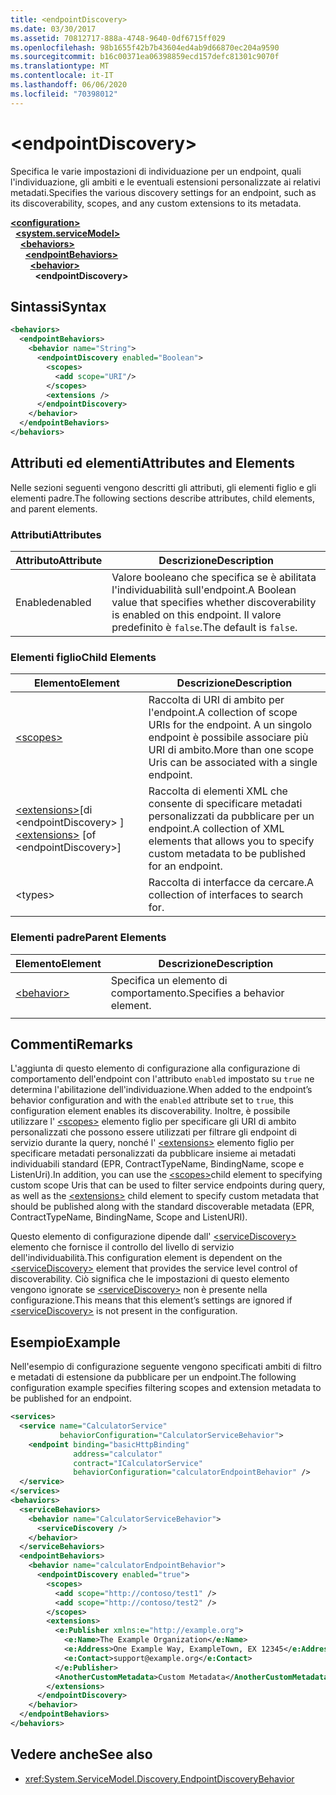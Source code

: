```yaml
---
title: <endpointDiscovery>
ms.date: 03/30/2017
ms.assetid: 70812717-888a-4748-9640-0df6715ff029
ms.openlocfilehash: 98b1655f42b7b43604ed4ab9d66870ec204a9590
ms.sourcegitcommit: b16c00371ea06398859ecd157defc81301c9070f
ms.translationtype: MT
ms.contentlocale: it-IT
ms.lasthandoff: 06/06/2020
ms.locfileid: "70398012"
---
```

# \<endpointDiscovery>
<span data-ttu-id="889c9-101">Specifica le varie impostazioni di individuazione per un endpoint, quali l'individuazione, gli ambiti e le eventuali estensioni personalizzate ai relativi metadati.</span><span class="sxs-lookup"><span data-stu-id="889c9-101">Specifies the various discovery settings for an endpoint, such as its discoverability, scopes, and any custom extensions to its metadata.</span></span>  
  
[**\<configuration>**](../configuration-element.md)\
&nbsp;&nbsp;[**\<system.serviceModel>**](system-servicemodel.md)\
&nbsp;&nbsp;&nbsp;&nbsp;[**\<behaviors>**](behaviors.md)\
&nbsp;&nbsp;&nbsp;&nbsp;&nbsp;&nbsp;[**\<endpointBehaviors>**](endpointbehaviors.md)\
&nbsp;&nbsp;&nbsp;&nbsp;&nbsp;&nbsp;&nbsp;&nbsp;[**\<behavior>**](behavior-of-endpointbehaviors.md)\
&nbsp;&nbsp;&nbsp;&nbsp;&nbsp;&nbsp;&nbsp;&nbsp;&nbsp;&nbsp;**\<endpointDiscovery>**  
  
## <a name="syntax"></a><span data-ttu-id="889c9-102">Sintassi</span><span class="sxs-lookup"><span data-stu-id="889c9-102">Syntax</span></span>  
  
```xml  
<behaviors>
  <endpointBehaviors>
    <behavior name="String">
      <endpointDiscovery enabled="Boolean">
        <scopes>
          <add scope="URI"/>
        </scopes>
        <extensions />
      </endpointDiscovery>
    </behavior>
  </endpointBehaviors>
</behaviors>
```  
  
## <a name="attributes-and-elements"></a><span data-ttu-id="889c9-103">Attributi ed elementi</span><span class="sxs-lookup"><span data-stu-id="889c9-103">Attributes and Elements</span></span>  
 <span data-ttu-id="889c9-104">Nelle sezioni seguenti vengono descritti gli attributi, gli elementi figlio e gli elementi padre.</span><span class="sxs-lookup"><span data-stu-id="889c9-104">The following sections describe attributes, child elements, and parent elements.</span></span>  
  
### <a name="attributes"></a><span data-ttu-id="889c9-105">Attributi</span><span class="sxs-lookup"><span data-stu-id="889c9-105">Attributes</span></span>  
  
|<span data-ttu-id="889c9-106">Attributo</span><span class="sxs-lookup"><span data-stu-id="889c9-106">Attribute</span></span>|<span data-ttu-id="889c9-107">Descrizione</span><span class="sxs-lookup"><span data-stu-id="889c9-107">Description</span></span>|  
|---------------|-----------------|  
|<span data-ttu-id="889c9-108">Enabled</span><span class="sxs-lookup"><span data-stu-id="889c9-108">enabled</span></span>|<span data-ttu-id="889c9-109">Valore booleano che specifica se è abilitata l'individuabilità sull'endpoint.</span><span class="sxs-lookup"><span data-stu-id="889c9-109">A Boolean value that specifies whether discoverability is enabled on this endpoint.</span></span> <span data-ttu-id="889c9-110">Il valore predefinito è `false`.</span><span class="sxs-lookup"><span data-stu-id="889c9-110">The default is `false`.</span></span>|  
  
### <a name="child-elements"></a><span data-ttu-id="889c9-111">Elementi figlio</span><span class="sxs-lookup"><span data-stu-id="889c9-111">Child Elements</span></span>  
  
|<span data-ttu-id="889c9-112">Elemento</span><span class="sxs-lookup"><span data-stu-id="889c9-112">Element</span></span>|<span data-ttu-id="889c9-113">Descrizione</span><span class="sxs-lookup"><span data-stu-id="889c9-113">Description</span></span>|  
|-------------|-----------------|  
|[\<scopes>](scopes.md)|<span data-ttu-id="889c9-114">Raccolta di URI di ambito per l'endpoint.</span><span class="sxs-lookup"><span data-stu-id="889c9-114">A collection of scope URIs for the endpoint.</span></span> <span data-ttu-id="889c9-115">A un singolo endpoint è possibile associare più URI di ambito.</span><span class="sxs-lookup"><span data-stu-id="889c9-115">More than one scope Uris can be associated with a single endpoint.</span></span>|  
|<span data-ttu-id="889c9-116">[\<extensions>](extensions.md)[di \<endpointDiscovery> ]</span><span class="sxs-lookup"><span data-stu-id="889c9-116">[\<extensions>](extensions.md) [of \<endpointDiscovery>]</span></span>|<span data-ttu-id="889c9-117">Raccolta di elementi XML che consente di specificare metadati personalizzati da pubblicare per un endpoint.</span><span class="sxs-lookup"><span data-stu-id="889c9-117">A collection of XML elements that allows you to specify custom metadata to be published for an endpoint.</span></span>|  
|\<types>|<span data-ttu-id="889c9-118">Raccolta di interfacce da cercare.</span><span class="sxs-lookup"><span data-stu-id="889c9-118">A collection of interfaces to search for.</span></span>|  
  
### <a name="parent-elements"></a><span data-ttu-id="889c9-119">Elementi padre</span><span class="sxs-lookup"><span data-stu-id="889c9-119">Parent Elements</span></span>  
  
|<span data-ttu-id="889c9-120">Elemento</span><span class="sxs-lookup"><span data-stu-id="889c9-120">Element</span></span>|<span data-ttu-id="889c9-121">Descrizione</span><span class="sxs-lookup"><span data-stu-id="889c9-121">Description</span></span>|  
|-------------|-----------------|  
|[\<behavior>](behavior-of-endpointbehaviors.md)|<span data-ttu-id="889c9-122">Specifica un elemento di comportamento.</span><span class="sxs-lookup"><span data-stu-id="889c9-122">Specifies a behavior element.</span></span>|  
|||  
  
## <a name="remarks"></a><span data-ttu-id="889c9-123">Commenti</span><span class="sxs-lookup"><span data-stu-id="889c9-123">Remarks</span></span>  
 <span data-ttu-id="889c9-124">L'aggiunta di questo elemento di configurazione alla configurazione di comportamento dell'endpoint con l'attributo `enabled` impostato su `true` ne determina l'abilitazione dell'individuazione.</span><span class="sxs-lookup"><span data-stu-id="889c9-124">When added to the endpoint’s behavior configuration and with the `enabled` attribute set to `true`, this configuration element enables its discoverability.</span></span> <span data-ttu-id="889c9-125">Inoltre, è possibile utilizzare l' [\<scopes>](scopes.md) elemento figlio per specificare gli URI di ambito personalizzati che possono essere utilizzati per filtrare gli endpoint di servizio durante la query, nonché l' [\<extensions>](extensions.md) elemento figlio per specificare metadati personalizzati da pubblicare insieme ai metadati individuabili standard (EPR, ContractTypeName, BindingName, scope e ListenUri).</span><span class="sxs-lookup"><span data-stu-id="889c9-125">In addition, you can use the [\<scopes>](scopes.md)child element to specifying custom scope Uris that can be used to filter service endpoints during query, as well as the [\<extensions>](extensions.md) child element to specify custom metadata that should be published along with the standard discoverable metadata (EPR, ContractTypeName, BindingName, Scope and ListenURI).</span></span>  
  
 <span data-ttu-id="889c9-126">Questo elemento di configurazione dipende dall' [\<serviceDiscovery>](servicediscovery.md) elemento che fornisce il controllo del livello di servizio dell'individuabilità.</span><span class="sxs-lookup"><span data-stu-id="889c9-126">This configuration element is dependent on the [\<serviceDiscovery>](servicediscovery.md) element that provides the service level control of discoverability.</span></span> <span data-ttu-id="889c9-127">Ciò significa che le impostazioni di questo elemento vengono ignorate se [\<serviceDiscovery>](servicediscovery.md) non è presente nella configurazione.</span><span class="sxs-lookup"><span data-stu-id="889c9-127">This means that this element’s settings are ignored if [\<serviceDiscovery>](servicediscovery.md) is not present in the configuration.</span></span>  
  
## <a name="example"></a><span data-ttu-id="889c9-128">Esempio</span><span class="sxs-lookup"><span data-stu-id="889c9-128">Example</span></span>  
 <span data-ttu-id="889c9-129">Nell'esempio di configurazione seguente vengono specificati ambiti di filtro e metadati di estensione da pubblicare per un endpoint.</span><span class="sxs-lookup"><span data-stu-id="889c9-129">The following configuration example specifies filtering scopes and extension metadata to be published for an endpoint.</span></span>  
  
```xml  
<services>
  <service name="CalculatorService"
           behaviorConfiguration="CalculatorServiceBehavior">
    <endpoint binding="basicHttpBinding"
              address="calculator"
              contract="ICalculatorService"
              behaviorConfiguration="calculatorEndpointBehavior" />
  </service>
</services>
<behaviors>
  <serviceBehaviors>
    <behavior name="CalculatorServiceBehavior">
      <serviceDiscovery />
    </behavior>
  </serviceBehaviors>
  <endpointBehaviors>
    <behavior name="calculatorEndpointBehavior">
      <endpointDiscovery enabled="true">
        <scopes>
          <add scope="http://contoso/test1" />
          <add scope="http://contoso/test2" />
        </scopes>
        <extensions>
          <e:Publisher xmlns:e="http://example.org">
            <e:Name>The Example Organization</e:Name>
            <e:Address>One Example Way, ExampleTown, EX 12345</e:Address>
            <e:Contact>support@example.org</e:Contact>
          </e:Publisher>
          <AnotherCustomMetadata>Custom Metadata</AnotherCustomMetadata>
        </extensions>
      </endpointDiscovery>
    </behavior>
  </endpointBehaviors>
</behaviors>
```  
  
## <a name="see-also"></a><span data-ttu-id="889c9-130">Vedere anche</span><span class="sxs-lookup"><span data-stu-id="889c9-130">See also</span></span>

- <xref:System.ServiceModel.Discovery.EndpointDiscoveryBehavior>
